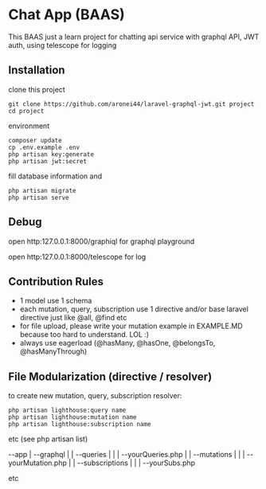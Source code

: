# Chat App (BAAS)

This BAAS just a learn project for chatting api service with graphql API, JWT auth, using telescope for logging

## Installation

clone this project
```
git clone https://github.com/aronei44/laravel-graphql-jwt.git project
cd project
```

environment
```
composer update
cp .env.example .env
php artisan key:generate
php artisan jwt:secret
```

fill database information and
```
php artisan migrate
php artisan serve
```

## Debug

open http:127.0.0.1:8000/graphiql for graphql playground

open http:127.0.0.1:8000/telescope for log

## Contribution Rules

- 1 model use 1 schema
- each mutation, query, subscription use 1 directive and/or base laravel directive just like @all, @find etc
- for file upload, please write your mutation example in EXAMPLE.MD because too hard to understand. LOL :)
- always use eagerload (@hasMany, @hasOne, @belongsTo, @hasManyThrough)

## File Modularization (directive / resolver)

to create new mutation, query, subscription resolver:

```
php artisan lighthouse:query name
php artisan lighthouse:mutation name
php artisan lighthouse:subscription name
```
etc (see php artisan list)

--app
    | --graphql
    |   | --queries
    |   |   | --yourQueries.php
    |   | --mutations
    |   |   | --yourMutation.php
    |   | --subscriptions
    |   |   | --yourSubs.php

etc

